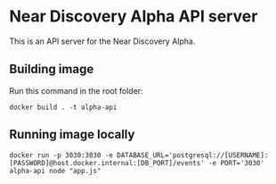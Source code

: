 # Near Discovery Alpha API server

This is an API server for the Near Discovery Alpha.

## Building image

Run this command in the root folder:

`docker build . -t alpha-api`

## Running image locally

`docker run -p 3030:3030 -e DATABASE_URL='postgresql://[USERNAME]:[PASSWORD]@host.docker.internal:[DB_PORT]/events' -e PORT='3030' alpha-api node "app.js"`